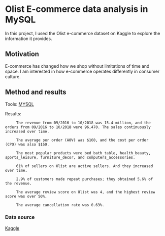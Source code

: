# Olist E-commerce data analysis in MySQL

In this project, I used the Olist e-commerce dataset on Kaggle to explore the information it provides.

## Motivation

E-commerce has changed how we shop without limitations of time and space. I am interested in how e-commerce operates differently in consumer culture. 

## Method and results

Tools: [MYSQL]() 
 
Results:


         The revenue from 09/2016 to 10/2018 was 15.4 million, and the orders from 09/2016 to 10/2018 were 96,470. The sales continuously increased over time.
         
         The average per order (AOV) was $160, and the cost per order (CPO) was also $160.
         
         The most popular products were bed_bath_table, health_beauty, sports_leisure, furniture_decor, and computers_accessories.
         
         61% of sellers on Olist are active sellers. And they increased over time.
         
         2.9% of customers made repeat purchases; they obtained 5.6% of the revenue.
         
         The average review score on Olist was 4, and the highest review score was over 50%.
         
         The average cancellation rate was 0.63%.
                                                                                      

### Data source
[Kaggle]([https://www.kaggle.com/datasets/olistbr/brazilian-ecommerce])
